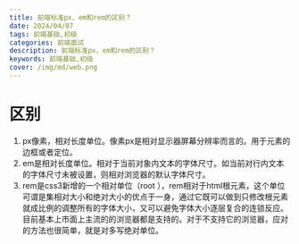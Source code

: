 ```yaml
---
title: 前端标准px、em和rem的区别？
date: 2024/04/07
tags: 前端基础,初级
categories: 前端面试
description: 前端标准px、em和rem的区别？
keywords: 前端基础,初级
cover: /img/md/web.png
---
```


# 区别
1. px像素，相对长度单位。像素px是相对显示器屏幕分辨率而言的。用于元素的边框或者定位。
2. em是相对长度单位。相对于当前对象内文本的字体尺寸。如当前对行内文本的字体尺寸未被设置，则相对浏览器的默认字体尺寸。
3. rem是css3新增的一个相对单位（root ），rem相对于html根元素，这个单位可谓是集相对大小和绝对大小的优点于一身，通过它既可以做到只修改根元素就成比例的调整所有的字体大小，又可以避免字体大小逐层复合的连锁反应。目前基本上市面上主流的的浏览器都是支持的。对于不支持它的浏览器，应对的方法也很简单，就是对多写绝对单位。